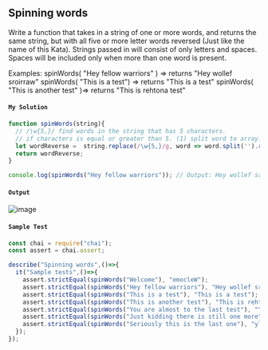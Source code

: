 ## Spinning words
Write a function that takes in a string of one or more words, and returns the same string, but with all five or more letter words reversed (Just like the name of this Kata). Strings passed in will consist of only letters and spaces. Spaces will be included only when more than one word is present.

Examples: spinWords( "Hey fellow warriors" ) => returns "Hey wollef sroirraw" spinWords( "This is a test") => returns "This is a test" spinWords( "This is another test" )=> returns "This is rehtona test"

#### `My Solution`
```JavaScript
function spinWords(string){
  // /\w{5,}/ find words in the string that has 5 characters.
  // if characters is equal or greater than 5. (1) split word to array. (2) reverse the array. (3) join into a string.
  let wordReverse =  string.replace(/\w{5,}/g, word => word.split('').reverse().join(''));
  return wordReverse;                                    
}

console.log(spinWords("Hey fellow warriors")); // Output: Hey wollef sroirraw
```
#### `Output`
![image](https://user-images.githubusercontent.com/99033220/169735128-0b49c38d-99cd-411e-97d5-507e92ca0841.png)

#### `Sample Test`
```JavaScript
const chai = require("chai");
const assert = chai.assert;

describe("Spinning words",()=>{
  it("Sample tests",()=>{
    assert.strictEqual(spinWords("Welcome"), "emocleW");
    assert.strictEqual(spinWords("Hey fellow warriors"), "Hey wollef sroirraw");
    assert.strictEqual(spinWords("This is a test"), "This is a test");
    assert.strictEqual(spinWords("This is another test"), "This is rehtona test");
    assert.strictEqual(spinWords("You are almost to the last test"), "You are tsomla to the last test");
    assert.strictEqual(spinWords("Just kidding there is still one more"), "Just gniddik ereht is llits one more");
    assert.strictEqual(spinWords("Seriously this is the last one"), "ylsuoireS this is the last one");
  });
});
```
